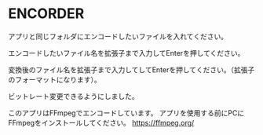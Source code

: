 # ENCORDER

アプリと同じフォルダにエンコードしたいファイルを入れてください。

エンコードしたいファイル名を拡張子まで入力してEnterを押してください。

変換後のファイル名を拡張子まで入力してしてEnterを押してください。（拡張子のフォーマットになります）。

ビットレート変更できるようにしました。

このアプリはFFmpegでエンコードしています。
アプリを使用する前にPCにFFmpegをインストールしてください。
https://ffmpeg.org/

